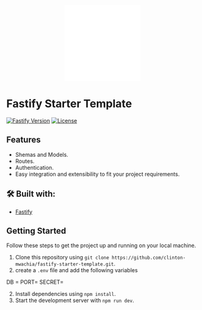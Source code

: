 <p align="center">
  <img src="assets/fastify.png" alt="Fastify Icon" width="200" height="200">
</p>

# Fastify Starter Template

[![Fastify Version](https://img.shields.io/badge/fastify-4.24.2-blue.svg)](https://fastify.dev/)
[![License](https://img.shields.io/badge/License-MIT-green.svg)](https://opensource.org/licenses/MIT)

## Features

- Shemas and Models.
- Routes.
- Authentication.
- Easy integration and extensibility to fit your project requirements.

## 🛠️ Built with:

- [Fastify](https://fastify.dev/)

## Getting Started

Follow these steps to get the project up and running on your local machine.

1. Clone this repository using `git clone https://github.com/clinton-mwachia/fastify-starter-template.git`.
2. create a `.env` file and add the following variables

DB = 
PORT=
SECRET=

2. Install dependencies using `npm install`.
3. Start the development server with `npm run dev`.